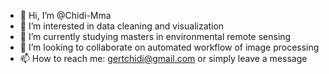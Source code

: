 - 👋 Hi, I’m @Chidi-Mma
- 👀 I’m interested in data cleaning and visualization
- 🌱 I’m currently studying masters in environmental remote sensing
- 💞️ I’m looking to collaborate on automated workflow of image processing
- 📫 How to reach me: gertchidi@gmail.com or simply leave a message
<!---
Chidi-Mma/Chidi-Mma is a ✨ special ✨ repository because its `README.md` (this file) appears on your GitHub profile.
You can click the Preview link to take a look at your changes.
--->
